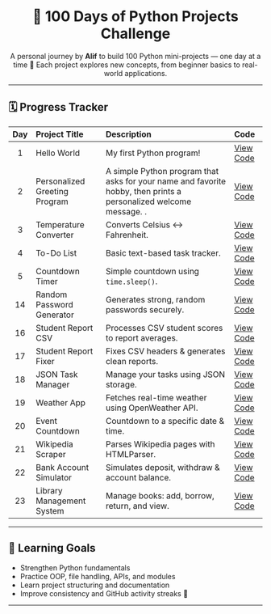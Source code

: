 <h1 align="center">💯 100 Days of Python Projects Challenge</h1>

<p align="center">
  A personal journey by <b>Alif</b> to build 100 Python mini-projects — one day at a time 🐍  
  Each project explores new concepts, from beginner basics to real-world applications.
</p>

---

## 🗓️ Progress Tracker
| Day | Project Title | Description | Code |
|:---:|:------------------------------|:------------------------------------------|:------------------|
| 1 | Hello World | My first Python program! | [View Code](https://github.com/alifaguslerian/100-Project-python-in-100-day-/tree/97f946d4f1647d5f5724397625dd83bf3d08a362/Day%201) |
| 2 | Personalized Greeting Program |  A simple Python program that asks for your name and favorite hobby,  then prints a personalized welcome message. . | [View Code](https://github.com/alifaguslerian/100-Project-python-in-100-day-/tree/5e8ec59dea544bc883699d4c6f7a54fbeba21e7a/Day%202) |
| 3 | Temperature Converter | Converts Celsius ↔ Fahrenheit. | [View Code](Day3/main.py) |
| 4 | To-Do List | Basic text-based task tracker. | [View Code](Day4/main.py) |
| 5 | Countdown Timer | Simple countdown using `time.sleep()`. | [View Code](Day5/main.py) |
| 14 | Random Password Generator | Generates strong, random passwords securely. | [View Code](Day14/main.py) |
| 16 | Student Report CSV | Processes CSV student scores to report averages. | [View Code](Day16/main.py) |
| 17 | Student Report Fixer | Fixes CSV headers & generates clean reports. | [View Code](Day17/main.py) |
| 18 | JSON Task Manager | Manage your tasks using JSON storage. | [View Code](Day18/main.py) |
| 19 | Weather App | Fetches real-time weather using OpenWeather API. | [View Code](Day19/main.py) |
| 20 | Event Countdown | Countdown to a specific date & time. | [View Code](Day20/main.py) |
| 21 | Wikipedia Scraper | Parses Wikipedia pages with HTMLParser. | [View Code](Day21/main.py) |
| 22 | Bank Account Simulator | Simulates deposit, withdraw & account balance. | [View Code](Day22/main.py) |
| 23 | Library Management System | Manage books: add, borrow, return, and view. | [View Code](Day23/main.py) |

---

## 🧠 Learning Goals
- Strengthen Python fundamentals  
- Practice OOP, file handling, APIs, and modules  
- Learn project structuring and documentation  
- Improve consistency and GitHub activity streaks 🌱  

---

